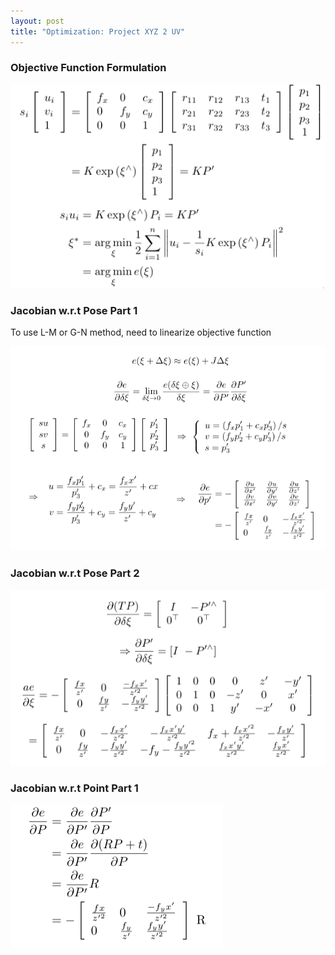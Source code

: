 ```yaml
---
layout: post
title: "Optimization: Project XYZ 2 UV"
---
```


### Objective Function Formulation

<img src="/assets/img/posts/leealgebra_20.png" alt="conversion" class="responsive"/>

### Jacobian w.r.t Pose Part 1
To use L-M or G-N method, need to linearize objective function

<img src="/assets/img/posts/leealgebra_21.png" alt="conversion" class="responsive"/>

### Jacobian w.r.t Pose Part 2

<img src="/assets/img/posts/leealgebra_22.png" alt="conversion" class="responsive"/>

### Jacobian w.r.t Point Part 1

<img src="/assets/img/posts/leealgebra_23.png" alt="conversion" class="responsive"/>
